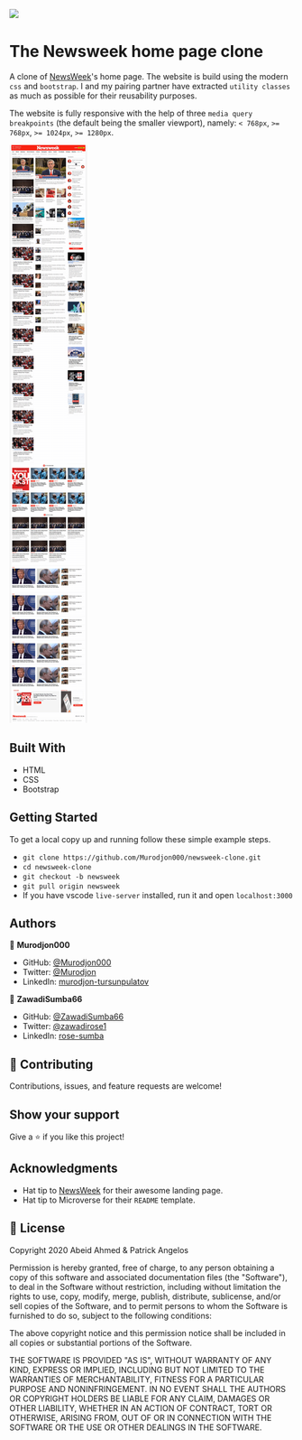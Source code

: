![](https://img.shields.io/badge/Microverse-blueviolet)

# The Newsweek home page clone

A clone of [NewsWeek](https://www.newsweek.com/)'s home page. The website is build using the modern `css` and `bootstrap`. I and my pairing partner have extracted `utility classes` as much as possible for their reusability purposes.

The website is fully responsive with the help of three `media query` `breakpoints` (the default being the smaller viewport), namely: `< 768px`, `>= 768px`, `>= 1024px`, `>= 1280px`.

![Screenshot of newsweek clone](./images\newsweek-min.png)

## Built With

- HTML
- CSS
- Bootstrap

## Getting Started

To get a local copy up and running follow these simple example steps.

- `git clone https://github.com/Murodjon000/newsweek-clone.git`
- `cd newsweek-clone`
- `git checkout -b newsweek`
- `git pull origin newsweek`
- If you have vscode `live-server` installed, run it and open `localhost:3000`

## Authors

👤 **Murodjon000**

- GitHub: [@Murodjon000](https://github.com/Murodjon000)
- Twitter: [@Murodjon](https://twitter.com/Murodjo91836152)
- LinkedIn: [murodjon-tursunpulatov](https://www.linkedin.com/in/murodjon-tursunpulatov-5189481b3/)

👤 **ZawadiSumba66**

- GitHub: [@ZawadiSumba66](https://github.com/ZawadiSumba66)
- Twitter: [@zawadirose1](https://twitter.com/zawadirose1)
- LinkedIn: [rose-sumba](https://www.linkedin.com/in/rose-sumba-9b36401b5/)

## 🤝 Contributing

Contributions, issues, and feature requests are welcome!

## Show your support

Give a ⭐️ if you like this project!

## Acknowledgments

- Hat tip to [NewsWeek](https://newsweek.com/) for their awesome landing page.
- Hat tip to Microverse for their `README` template.

## 📝 License

Copyright 2020 Abeid Ahmed & Patrick Angelos

Permission is hereby granted, free of charge, to any person obtaining a copy of this software and associated documentation files (the "Software"), to deal in the Software without restriction, including without limitation the rights to use, copy, modify, merge, publish, distribute, sublicense, and/or sell copies of the Software, and to permit persons to whom the Software is furnished to do so, subject to the following conditions:

The above copyright notice and this permission notice shall be included in all copies or substantial portions of the Software.

THE SOFTWARE IS PROVIDED "AS IS", WITHOUT WARRANTY OF ANY KIND, EXPRESS OR IMPLIED, INCLUDING BUT NOT LIMITED TO THE WARRANTIES OF MERCHANTABILITY, FITNESS FOR A PARTICULAR PURPOSE AND NONINFRINGEMENT. IN NO EVENT SHALL THE AUTHORS OR COPYRIGHT HOLDERS BE LIABLE FOR ANY CLAIM, DAMAGES OR OTHER LIABILITY, WHETHER IN AN ACTION OF CONTRACT, TORT OR OTHERWISE, ARISING FROM, OUT OF OR IN CONNECTION WITH THE SOFTWARE OR THE USE OR OTHER DEALINGS IN THE SOFTWARE.
